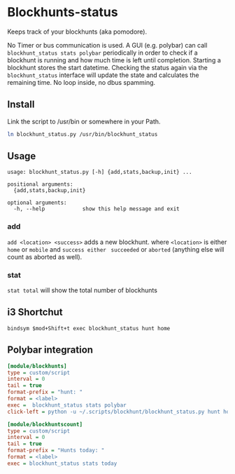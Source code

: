# Blockhunts-status
Keeps track of your blockhunts (aka pomodore). 

No Timer or bus communication is used.
A GUI (e.g. polybar) can call ```blockhunt_status stats polybar``` periodically in order to check if a blockhunt is running and how much time is left until completion. Starting a blockhunt stores the start datetime. Checking the status again via the ```blockhunt_status``` interface will update the state and calculates the remaining time. No loop inside, no dbus spamming.

## Install
Link the script to /usr/bin or somewhere in your Path. 

```bash
ln blockhunt_status.py /usr/bin/blockhunt_status
```


## Usage

```
usage: blockhunt_status.py [-h] {add,stats,backup,init} ...

positional arguments:
  {add,stats,backup,init}

optional arguments:
  -h, --help            show this help message and exit
```

### add 
```add <location> <success>``` adds a new blockhunt. where ```<location>``` is either ```home```  or ```mobile```  and ```success either``` ``` succeeded```  or ```aborted```  (anything else will count as aborted as well). 

### stat
```stat total``` will show the total number of blockhunts

## i3 Shortchut

```  
bindsym $mod+Shift+t exec blockhunt_status hunt home
``` 


## Polybar integration
```ini
[module/blockhunts]
type = custom/script
interval = 0
tail = true
format-prefix = "hunt: "
format = <label>
exec =  blockhunt_status stats polybar
click-left = python -u ~/.scripts/blockhunt/blockhunt_status.py hunt home   
```
```ini
[module/blockhuntscount]
type = custom/script
interval = 0
tail = true
format-prefix = "Hunts today: "
format = <label>
exec = blockhunt_status stats today
 ```
